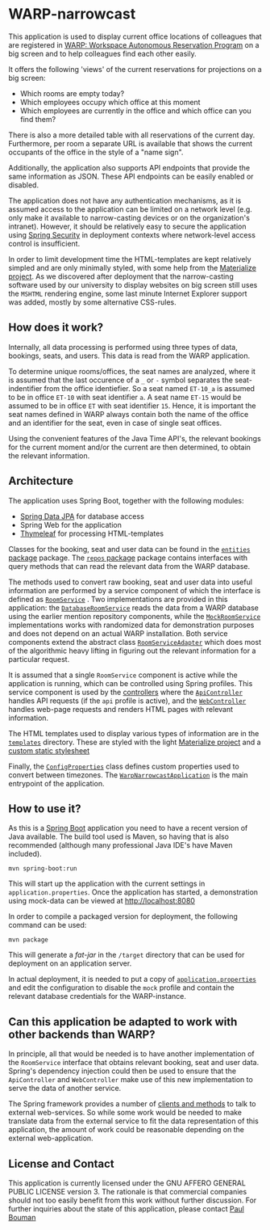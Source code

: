 # WARP-narrowcast

This application is used to display current office locations of colleagues that are registered
in [WARP: Workspace Autonomous Reservation Program](https://github.com/sebo-b/warp) on a big
screen and to help colleagues find each other easily.

It offers the following 'views' of the current reservations for projections on a big screen:

* Which rooms are empty today?
* Which employees occupy which office at this moment
* Which employees are currently in the office and which office can you find them?

There is also a more detailed table with all reservations of the current day.
Furthermore, per room a separate URL is available that shows the current occupants of the
office in the style of a "name sign".

Additionally, the application also supports API endpoints that provide the same information
as JSON. These API endpoints can be easily enabled or disabled.

The application does not have any authentication mechanisms, as it is assumed access
to the application can be limited on a network level (e.g. only make it available to
narrow-casting devices or on the organization's intranet).
However, it should be relatively easy to secure
the application using [Spring Security](https://spring.io/projects/spring-security)
in deployment contexts where network-level access control is insufficient.

In order to limit development time the HTML-templates are kept relatively simpled
and are only minimally styled, with some help from the [Materialize project](https://materializecss.com/).
As we discovered after deployment that the narrow-casting software used by our university
to display websites on big screen still uses the `MSHTML` rendering engine,
some last minute Internet Explorer support  was added, mostly by some alternative CSS-rules.

## How does it work?

Internally, all data processing is performed using three types of data,
bookings, seats, and users. This data is read from the WARP application. 

To determine unique rooms/offices, the seat names are analyzed, where it is assumed
that the last occurence of a `_` or `-` symbol separates the seat-indentifier from
the office identiefier. So a seat named `ET-10_a` is assumed to be in office `ET-10`
with seat identifier `a`.
A seat name `ET-15` would be assumed to be in office `ET` with seat identifier `15`.
Hence, it is important the seat names defined in WARP always contain both the name
of the office and an identifier for the seat, even in case of single seat offices. 

Using the convenient features of the Java Time API's, the relevant bookings for the
current moment and/or the current are then determined, to obtain the relevant information.

## Architecture

The application uses Spring Boot, together with the following modules:

* [Spring Data JPA](https://spring.io/projects/spring-data-jpa) for database access
* Spring Web for the application
* [Thymeleaf](https://www.thymeleaf.org/) for processing HTML-templates

Classes for the booking, seat and user data can be found in the 
[`entities` package](src/main/java/nl/eur/ese/ei/warp/narrowcast/entities) package.
The [`repos` package](src/main/java/nl/eur/ese/ei/warp/narrowcast/repos) package
contains interfaces with query methods that can read the relevant data from
the WARP database.

The methods used to convert raw booking, seat and user data into useful information are
performed by a service component of which the interface is defined as
[`RoomService`](src/main/java/nl/eur/ese/ei/warp/narrowcast/service/RoomService.java)
.
Two implementations are provided in this application: the
[`DatabaseRoomService`](src/main/java/nl/eur/ese/ei/warp/narrowcast/service/DatabaseRoomService.java)
reads the data from a WARP database using the earlier mention repository components,
while the
[`MockRoomService`](src/main/java/nl/eur/ese/ei/warp/narrowcast/service/MockRoomService.java)
implementations works with randomized data for demonstration purposes and does not
depend on an actual WARP installation.
Both service components extend the abstract class
[`RoomServiceAdapter`](src/main/java/nl/eur/ese/ei/warp/narrowcast/service/RoomService.java)
which does most of the algorithmic heavy lifting in figuring out the relevant information
for a particular request.

It is assumed that a single `RoomService` component is active while the application is running,
which can be controlled using Spring profiles.
This service component is used by the
[controllers](src/main/java/nl/eur/ese/ei/warp/narrowcast/controllers)
where the
[`ApiController`](src/main/java/nl/eur/ese/ei/warp/narrowcast/controllers/ApiController.java)
handles API requests (if the `api` profile is active), and the
[`WebController`](src/main/java/nl/eur/ese/ei/warp/narrowcast/controllers/WebController.java)
handles web-page requests and renders HTML pages with relevant information.

The HTML templates used to display various types of information are in the
[`templates`](src/main/resources/templates)
directory. These are styled with the light [Materialize project](https://materializecss.com/)
and a [custom static stylesheet](src/main/resources/static/style.css) 

Finally, the
[`ConfigProperties`](src/main/java/nl/eur/ese/ei/warp/narrowcast/ConfigProperties.java)
class defines custom properties used to convert between timezones.
The
[`WarpNarrowcastApplication`](src/main/java/nl/eur/ese/ei/warp/narrowcast/WarpNarrowcastApplication.java)
is the main entrypoint of the application.

## How to use it?

As this is a [Spring Boot](https://spring.io/projects/spring-boot) application you need to have a recent
version of Java available. The build tool used is Maven, so having that is also recommended
(although many professional Java IDE's have Maven included).

```
mvn spring-boot:run 
```

This will start up the application with the current settings in `application.properties`.
Once the application has started, a demonstration using mock-data can be viewed at
[http://localhost:8080](http://localhost:8080)

In order to compile a packaged version for deployment, the following command can be used:

```
mvn package
```

This will generate a *fat-jar* in the `/target` directory that can be used for deployment
on an application server.

In actual deployment, it is needed to put a copy of 
[`application.properties`](application.properties)
and edit the configuration to disable the `mock` profile
and contain the relevant database credentials for the WARP-instance.

## Can this application be adapted to work with other backends than WARP?

In principle, all that would be needed is to have another implementation of the `RoomService`
interface that obtains relevant booking, seat and user data.
Spring's dependency injection could then be used to ensure that the `ApiController` and `WebController`
make use of this new implementation to serve the data of another service.

The Spring framework
provides a number of [clients and methods](https://docs.spring.io/spring-framework/reference/web/webmvc-client.html)
to talk to external web-services. So while some work would be needed to make translate
data from the external service to fit the data representation of this application,
the amount of work could be reasonable depending on the external web-application.

## License and Contact

This application is currently licensed under the GNU AFFERO GENERAL PUBLIC LICENSE version 3.
The rationale is that commercial companies should not too easily benefit from this work
without further discussion.
For further inquiries about the state of this application, please contact
[Paul Bouman](https://paulbouman.nl/)
